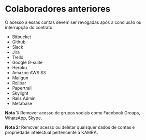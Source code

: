 # Colaboradores anteriores

O acesso a essas contas devem ser revogadas após a conclusão ou interrupção do contrato:

- Bitbucket
- Github
- Slack
- Jira
- Trello
- Google G-suite
- Heroku
- Amazon AWS S3
- Mailgun
- Rollbar
- Papertrail
- Skylight
- Rails Admin
- Metabase

**Nota 1:** Remover acesso de grupos sociais como Facebook Groups, WhatsApp, Skype.

**Nota 2:** Remover acesso ou deletar quaisquer dados de contas e propriedade intelectual pertencente à KAMBA.
